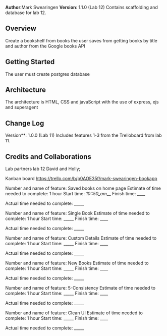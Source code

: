 **Author**:Mark Swearingen
**Version**: 1.1.0 (Lab 12)
Contains scaffolding and database for lab 12.

## Overview
Create a bookshelf from books the user saves from getting books by title and author from the Google books API

## Getting Started
The user must create postgres database

## Architecture
The architecture is HTML, CSS and javaScript with the use of express, ejs and superagent

## Change Log
Version**: 1.0.0 (Lab 11)
Includes features 1-3 from the Trelloboard from lab 11.

## Credits and Collaborations
Lab partners lab 12 David and Holly;


Kanban board
https://trello.com/b/p0AOE35f/mark-swearingen-bookapp


Number and name of feature: Saved books on home page
Estimate of time needed to complete: 1 hour
Start time: _10::50_am___
Finish time: ____

Actual time needed to complete: _____

Number and name of feature: Single Book
Estimate of time needed to complete: 1 hour
Start time: _____
Finish time: ____

Actual time needed to complete: _____

Number and name of feature: Custom Details
Estimate of time needed to complete: 1 hour
Start time: _____
Finish time: ____

Actual time needed to complete: _____

Number and name of feature: New Books
Estimate of time needed to complete: 1 hour
Start time: _____
Finish time: ____

Actual time needed to complete: _____

Number and name of feature: 5-Consistency
Estimate of time needed to complete: 1 hour
Start time: _____
Finish time: ____

Actual time needed to complete: _____

Number and name of feature: Clean UI
Estimate of time needed to complete: 1 hour
Start time: _____
Finish time: ____

Actual time needed to complete: _____

